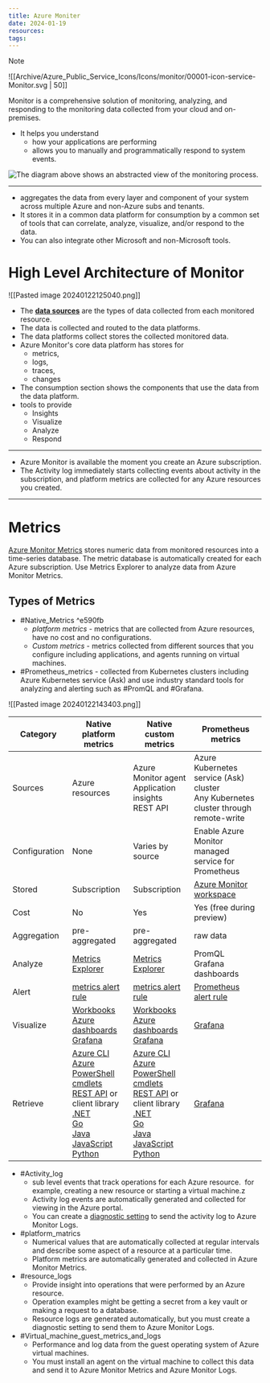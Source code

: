 ```yaml
---
title: Azure Moniter
date: 2024-01-19
resources: 
tags:
---
```


> [!note] 
> ![[Archive/Azure_Public_Service_Icons/Icons/monitor/00001-icon-service-Monitor.svg | 50]]
> 
> Monitor is a comprehensive solution of monitoring, analyzing, and responding to the monitoring data collected from your cloud and on-premises.

- It helps you understand
	- how your applications are performing
	- allows you to manually and programmatically respond to system events.

![The diagram above shows an abstracted view of the monitoring process.](https://learn.microsoft.com/en-us/azure/azure-monitor/media/overview/azure-monitor-high-level-abstraction-opt.svg#lightbox)

---

- aggregates the data from every layer and component of your system across multiple Azure and non-Azure subs and tenants.
- It stores it in a common data platform for consumption by a common set of tools that can correlate, analyze, visualize, and/or respond to the data.
- You can also integrate other Microsoft and non-Microsoft tools.

# High Level Architecture of Monitor

![[Pasted image 20240122125040.png]]

- The **[data sources](https://learn.microsoft.com/en-us/azure/azure-monitor/data-sources)** are the types of data collected from each monitored resource.
- The data is collected and routed to the data platforms.
- The data platforms collect stores the collected monitored data.
- Azure Monitor's core data platform has stores for 
	- metrics,
	- logs,
	- traces,
	- changes
- The consumption section shows the components that use the data from the data platform.
- tools to provide
	- Insights
	- Visualize
	- Analyze
	- Respond

---

- Azure Monitor is available the moment you create an Azure subscription.
- The Activity log immediately starts collecting events about activity in the subscription, and platform metrics are collected for any Azure resources you created.

---
# Metrics

[Azure Monitor Metrics](https://learn.microsoft.com/en-us/azure/azure-monitor/essentials/data-platform-metrics) stores numeric data from monitored resources into a time-series database.  The metric database is automatically created for each Azure subscription. Use Metrics Explorer to analyze data from Azure Monitor Metrics.
## Types of Metrics

- #Native_Metrics ^e590fb
	- *platform metrics* - metrics that are collected from Azure resources, have no cost and no configurations.
	- *Custom metrics* - metrics collected from different sources that you configure including applications, and agents running on virtual machines.
- #Prometheus_metrics - collected from Kubernetes clusters including Azure Kubernetes service (Ask) and use industry standard tools for analyzing and alerting such as #PromQL and #Grafana.

![[Pasted image 20240122143403.png]]

|**Category** |**Native platform metrics** |**Native custom metrics** |**Prometheus metrics** |
|---|---|---|---|
|Sources|Azure resources|Azure Monitor agent  <br>Application insights  <br>REST API|Azure Kubernetes service (Ask) cluster  <br>Any Kubernetes cluster through remote-write|
|Configuration|None|Varies by source|Enable Azure Monitor managed service for Prometheus|
|Stored|Subscription|Subscription|[Azure Monitor workspace](https://learn.microsoft.com/en-us/azure/azure-monitor/essentials/azure-monitor-workspace-overview)|
|Cost|No|Yes|Yes (free during preview)|
|Aggregation|pre-aggregated|pre-aggregated|raw data|
|Analyze|[Metrics Explorer](https://learn.microsoft.com/en-us/azure/azure-monitor/essentials/metrics-charts)|[Metrics Explorer](https://learn.microsoft.com/en-us/azure/azure-monitor/essentials/metrics-charts)|PromQL  <br>Grafana dashboards|
|Alert|[metrics alert rule](https://learn.microsoft.com/en-us/azure/azure-monitor/alerts/tutorial-metric-alert)|[metrics alert rule](https://learn.microsoft.com/en-us/azure/azure-monitor/alerts/tutorial-metric-alert)|[Prometheus alert rule](https://learn.microsoft.com/en-us/azure/azure-monitor/essentials/prometheus-rule-groups)|
|Visualize|[Workbooks](https://learn.microsoft.com/en-us/azure/azure-monitor/visualize/workbooks-overview)  <br>[Azure dashboards](https://learn.microsoft.com/en-us/azure/azure-monitor/app/overview-dashboard#create-custom-kpi-dashboards-using-application-insights)  <br>[Grafana](https://learn.microsoft.com/en-us/azure/azure-monitor/visualize/grafana-plugin)|[Workbooks](https://learn.microsoft.com/en-us/azure/azure-monitor/visualize/workbooks-overview)  <br>[Azure dashboards](https://learn.microsoft.com/en-us/azure/azure-monitor/app/overview-dashboard#create-custom-kpi-dashboards-using-application-insights)  <br>[Grafana](https://learn.microsoft.com/en-us/azure/azure-monitor/visualize/grafana-plugin)|[Grafana](https://learn.microsoft.com/en-us/azure/managed-grafana/overview)|
|Retrieve|[Azure CLI](https://learn.microsoft.com/en-us/cli/azure/monitor/metrics)  <br>[Azure PowerShell cmdlets](https://learn.microsoft.com/en-us/powershell/module/az.monitor)  <br>[REST API](https://learn.microsoft.com/en-us/azure/azure-monitor/essentials/rest-api-walkthrough) or client library  <br>[.NET](https://learn.microsoft.com/en-us/dotnet/api/overview/azure/Monitor.Query-readme)  <br>[Go](https://pkg.go.dev/github.com/Azure/azure-sdk-for-go/sdk/monitor/azquery)  <br>[Java](https://learn.microsoft.com/en-us/java/api/overview/azure/monitor-query-readme)  <br>[JavaScript](https://learn.microsoft.com/en-us/javascript/api/overview/azure/monitor-query-readme)  <br>[Python](https://learn.microsoft.com/en-us/python/api/overview/azure/monitor-query-readme)|[Azure CLI](https://learn.microsoft.com/en-us/cli/azure/monitor/metrics)  <br>[Azure PowerShell cmdlets](https://learn.microsoft.com/en-us/powershell/module/az.monitor)  <br>[REST API](https://learn.microsoft.com/en-us/azure/azure-monitor/essentials/rest-api-walkthrough) or client library  <br>[.NET](https://learn.microsoft.com/en-us/dotnet/api/overview/azure/Monitor.Query-readme)  <br>[Go](https://pkg.go.dev/github.com/Azure/azure-sdk-for-go/sdk/monitor/azquery)  <br>[Java](https://learn.microsoft.com/en-us/java/api/overview/azure/monitor-query-readme)  <br>[JavaScript](https://learn.microsoft.com/en-us/javascript/api/overview/azure/monitor-query-readme)  <br>[Python](https://learn.microsoft.com/en-us/python/api/overview/azure/monitor-query-readme)|[Grafana](https://learn.microsoft.com/en-us/azure/managed-grafana/overview)|

- #Activity_log
	- sub level events that track operations for each Azure resource.  for example, creating a new resource or starting a virtual machine.z
	- Activity log events are automatically generated and collected for viewing in the Azure portal.
	- You can create a <u>diagnostic setting</u> to send the activity log to Azure Monitor Logs.
- #platform_matrics
	- Numerical values that are automatically collected at regular intervals and describe some aspect of a resource at a particular time. 
	- Platform metrics are automatically generated and collected in Azure Monitor Metrics.
- #resource_logs 
	- Provide insight into operations that were performed by an Azure resource.
	- Operation examples might be getting a secret from a key vault or making a request to a database.
	- Resource logs are generated automatically, but you must create a diagnostic setting to send them to Azure Monitor Logs.
- #Virtual_machine_guest_metrics_and_logs
	- Performance and log data from the guest operating system of Azure virtual machines.
	- You must install an agent on the virtual machine to collect this data and send it to Azure Monitor Metrics and Azure Monitor Logs.